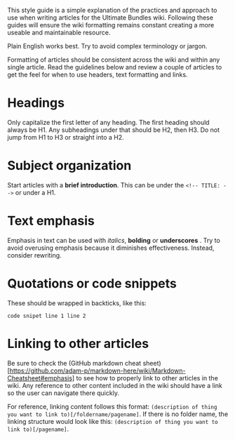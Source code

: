 <!-- TITLE: Style Guide -->

This style guide is a simple explanation of the practices and approach to use when writing articles for the Ultimate Bundles wiki.  Following these guides will ensure the wiki formatting remains constant creating a more useable and maintainable resource.

Plain English works best.  Try to avoid complex terminology or jargon.

Formatting of articles should be consistent across the wiki and within any single article.  Read the guidelines below and review a couple of articles to get the feel for when to use headers, text formatting and links.
# Headings 
Only capitalize the first letter of any heading.  The first heading should always be H1.  Any subheadings under that should be H2, then H3.  Do not jump from H1 to H3 or straight into a H2.

# Subject organization
Start articles with a **brief introduction**.  This can be under the `<!-- TITLE: -->` or under a H1.

# Text emphasis
Emphasis in text can be used with *italics*, **bolding** or __underscores__ .  Try to avoid overusing emphasis because it diminishes effectiveness.  Instead, consider rewriting.

# Quotations or code snippets
These should be wrapped in backticks, like this:

``code snipet
line 1
line 2``

# Linking to other articles
Be sure to check the (GitHub markdown cheat sheet)[https://github.com/adam-p/markdown-here/wiki/Markdown-Cheatsheet#emphasis] to see how to properly link to other articles in the wiki.  Any reference to other content included in the wiki should have a link so the user can navigate there quickly.  

For reference, linking content follows this format: `(description of thing you want to link to)[/foldername/pagename]`.  If there is no folder name, the linking structure would look like this: `(description of thing you want to link to)[/pagename]`.









